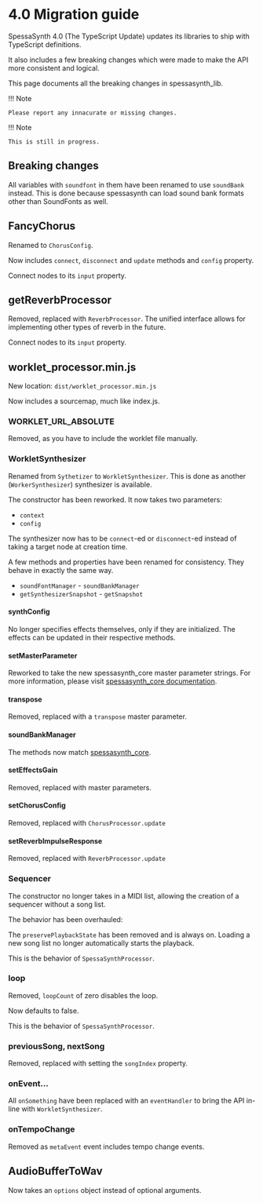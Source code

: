 # 4.0 Migration guide

SpessaSynth 4.0 (The TypeScript Update) updates its libraries to ship with TypeScript definitions.

It also includes a few breaking changes which were made to make the API more consistent and logical.

This page documents all the breaking changes in spessasynth_lib.

!!! Note

    Please report any innacurate or missing changes.
    

!!! Note

    This is still in progress.

## Breaking changes

All variables with `soundfont` in them have been renamed to use `soundBank` instead.
This is done because spessasynth can load sound bank formats other than SoundFonts as well.

## FancyChorus

Renamed to `ChorusConfig`.

Now includes `connect`, `disconnect` and `update` methods and `config` property.

Connect nodes to its `input` property.

## getReverbProcessor

Removed, replaced with `ReverbProcessor`. The unified interface allows for implementing other types of reverb in the future.

Connect nodes to its `input` property.

## worklet_processor.min.js

New location: `dist/worklet_processor.min.js`

Now includes a sourcemap, much like index.js.

### WORKLET_URL_ABSOLUTE

Removed, as you have to include the worklet file manually.

### WorkletSynthesizer

Renamed from `Sythetizer` to `WorkletSynthesizer`.
This is done as another (`WorkerSynthesizer`) synthesizer is available.

The constructor has been reworked. It now takes two parameters:

- `context`
- `config`

The synthesizer now has to be `connect`-ed or `disconnect`-ed instead of taking a target node at creation time.

A few methods and properties have been renamed for consistency.
They behave in exactly the same way.

- `soundFontManager` - `soundBankManager`
- `getSynthesizerSnapshot` - `getSnapshot`

#### synthConfig

No longer specifies effects themselves, only if they are initialized. The effects can be updated in their respective methods.

#### setMasterParameter

Reworked to take the new spessasynth_core master parameter strings.
For more information, please visit [spessasynth_core documentation](https://spessasus.github.io/spessasynth_core/).

#### transpose

Removed, replaced with a `transpose` master parameter.

#### soundBankManager

The methods now match [spessasynth_core](https://spessasus.github.io/spessasynth_core/extra/4-0-migration-guide.html#sound-bank-manager).

#### setEffectsGain

Removed, replaced with master parameters.

#### setChorusConfig

Removed, replaced with `ChorusProcessor.update`

#### setReverbImpulseResponse

Removed, replaced with `ReverbProcessor.update`

### Sequencer

The constructor no longer takes in a MIDI list, allowing the creation of a sequencer without a song list.

The behavior has been overhauled:

The `preservePlaybackState` has been removed and is always on.
Loading a new song list no longer automatically starts the playback.

This is the behavior of `SpessaSynthProcessor`.

### loop

Removed, `loopCount` of zero disables the loop.

Now defaults to false.

This is the behavior of `SpessaSynthProcessor`.


### previousSong, nextSong

Removed, replaced with setting the `songIndex` property.

### onEvent...

All `onSomething` have been replaced with an `eventHandler` to bring the API in-line with `WorkletSynthesizer`.

### onTempoChange

Removed as `metaEvent` event includes tempo change events.

## AudioBufferToWav

Now takes an `options` object instead of optional arguments.